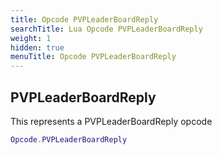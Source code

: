 ```yaml
---
title: Opcode PVPLeaderBoardReply
searchTitle: Lua Opcode PVPLeaderBoardReply
weight: 1
hidden: true
menuTitle: Opcode PVPLeaderBoardReply
---
```

## PVPLeaderBoardReply

This represents a PVPLeaderBoardReply opcode
```lua
Opcode.PVPLeaderBoardReply
```